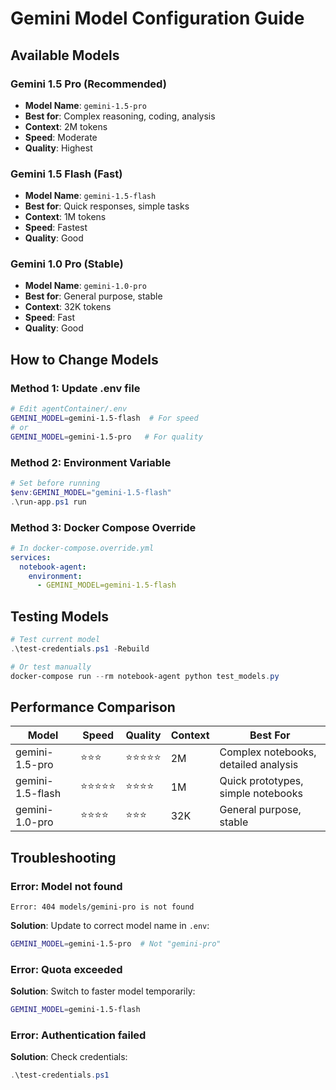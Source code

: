 # Gemini Model Configuration Guide

## Available Models

### **Gemini 1.5 Pro** (Recommended)
- **Model Name**: `gemini-1.5-pro`
- **Best for**: Complex reasoning, coding, analysis
- **Context**: 2M tokens
- **Speed**: Moderate
- **Quality**: Highest

### **Gemini 1.5 Flash** (Fast)
- **Model Name**: `gemini-1.5-flash`
- **Best for**: Quick responses, simple tasks
- **Context**: 1M tokens  
- **Speed**: Fastest
- **Quality**: Good

### **Gemini 1.0 Pro** (Stable)
- **Model Name**: `gemini-1.0-pro`
- **Best for**: General purpose, stable
- **Context**: 32K tokens
- **Speed**: Fast
- **Quality**: Good

## How to Change Models

### Method 1: Update .env file
```bash
# Edit agentContainer/.env
GEMINI_MODEL=gemini-1.5-flash  # For speed
# or
GEMINI_MODEL=gemini-1.5-pro   # For quality
```

### Method 2: Environment Variable
```powershell
# Set before running
$env:GEMINI_MODEL="gemini-1.5-flash"
.\run-app.ps1 run
```

### Method 3: Docker Compose Override
```yaml
# In docker-compose.override.yml
services:
  notebook-agent:
    environment:
      - GEMINI_MODEL=gemini-1.5-flash
```

## Testing Models

```powershell
# Test current model
.\test-credentials.ps1 -Rebuild

# Or test manually
docker-compose run --rm notebook-agent python test_models.py
```

## Performance Comparison

| Model | Speed | Quality | Context | Best For |
|-------|-------|---------|---------|----------|
| gemini-1.5-pro | ⭐⭐⭐ | ⭐⭐⭐⭐⭐ | 2M | Complex notebooks, detailed analysis |
| gemini-1.5-flash | ⭐⭐⭐⭐⭐ | ⭐⭐⭐⭐ | 1M | Quick prototypes, simple notebooks |
| gemini-1.0-pro | ⭐⭐⭐⭐ | ⭐⭐⭐ | 32K | General purpose, stable |

## Troubleshooting

### Error: Model not found
```
Error: 404 models/gemini-pro is not found
```
**Solution**: Update to correct model name in `.env`:
```bash
GEMINI_MODEL=gemini-1.5-pro  # Not "gemini-pro"
```

### Error: Quota exceeded
**Solution**: Switch to faster model temporarily:
```bash
GEMINI_MODEL=gemini-1.5-flash
```

### Error: Authentication failed
**Solution**: Check credentials:
```powershell
.\test-credentials.ps1
```